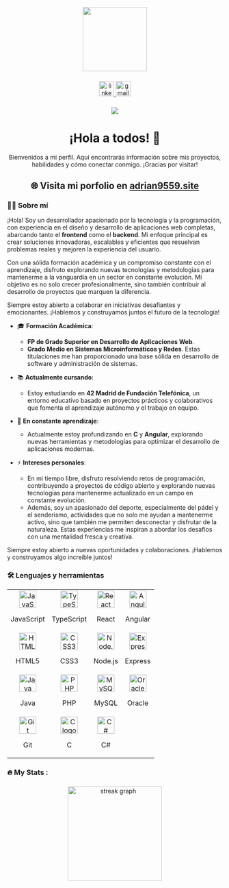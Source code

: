 <div align="center">
	<img height="150" src="https://media.giphy.com/media/M9gbBd9nbDrOTu1Mqx/giphy.gif"  />
</div>

###

<div align="center">
	<a href="https://www.linkedin.com/in/adrián-escribano-pérez">
		<img src="https://img.shields.io/static/v1?message=LinkedIn&logo=linkedin&label=&color=0077B5&logoColor=white&labelColor=&style=for-the-badge" height="35" alt="linkedin logo"  />
	</a>
	<a href="mailto:adrian.escribano3@gmail.com">
		<img src="https://img.shields.io/static/v1?message=Gmail&logo=gmail&label=&color=D14836&logoColor=white&labelColor=&style=for-the-badge" height="35" alt="gmail logo" />
	</a>
</div>

###

<div align="center">
	<img src="https://visitor-badge.laobi.icu/badge?page_id=maurodesouza.maurodesouza&"  />
</div>

###

<h1 align="center">¡Hola a todos! 👋</h1>
<p align="center">Bienvenidos a mi perfil. Aquí encontrarás información sobre mis proyectos, habilidades y cómo conectar conmigo. ¡Gracias por visitar!</p>

<div align="center">
	<h2>🌐 Visita mi porfolio en <a href="https://adrian9559.site/">adrian9559.site</a></h2>
</div>

### 👨‍💻 Sobre mí

¡Hola! Soy un desarrollador apasionado por la tecnología y la programación, con experiencia en el diseño y desarrollo de aplicaciones web completas, abarcando tanto el **frontend** como el **backend**. Mi enfoque principal es crear soluciones innovadoras, escalables y eficientes que resuelvan problemas reales y mejoren la experiencia del usuario.

Con una sólida formación académica y un compromiso constante con el aprendizaje, disfruto explorando nuevas tecnologías y metodologías para mantenerme a la vanguardia en un sector en constante evolución. Mi objetivo es no solo crecer profesionalmente, sino también contribuir al desarrollo de proyectos que marquen la diferencia.

Siempre estoy abierto a colaborar en iniciativas desafiantes y emocionantes. ¡Hablemos y construyamos juntos el futuro de la tecnología!

- 🎓 **Formación Académica**: 
	- **FP de Grado Superior en Desarrollo de Aplicaciones Web**.
	- **Grado Medio en Sistemas Microinformáticos y Redes**.
	Estas titulaciones me han proporcionado una base sólida en desarrollo de software y administración de sistemas.

- 📚 **Actualmente cursando**: 
	- Estoy estudiando en **42 Madrid de Fundación Telefónica**, un entorno educativo basado en proyectos prácticos y colaborativos que fomenta el aprendizaje autónomo y el trabajo en equipo.

- 🌱 **En constante aprendizaje**: 
	- Actualmente estoy profundizando en **C** y **Angular**, explorando nuevas herramientas y metodologías para optimizar el desarrollo de aplicaciones modernas.

- ⚡ **Intereses personales**: 
	- En mi tiempo libre, disfruto resolviendo retos de programación, contribuyendo a proyectos de código abierto y explorando nuevas tecnologías para mantenerme actualizado en un campo en constante evolución. 
	- Además, soy un apasionado del deporte, especialmente del pádel y el senderismo, actividades que no solo me ayudan a mantenerme activo, sino que también me permiten desconectar y disfrutar de la naturaleza. Estas experiencias me inspiran a abordar los desafíos con una mentalidad fresca y creativa.

Siempre estoy abierto a nuevas oportunidades y colaboraciones. ¡Hablemos y construyamos algo increíble juntos!

###

<h3 align="left">🛠 Lenguajes y herramientas</h3>

<div align="center">
	<table>
		<tr>
			<td align="center">
				<img src="https://cdn.jsdelivr.net/gh/devicons/devicon/icons/javascript/javascript-original.svg" height="40" alt="JavaScript logo" />
				<p>JavaScript</p>
			</td>
			<td align="center">
				<img src="https://cdn.jsdelivr.net/gh/devicons/devicon/icons/typescript/typescript-original.svg" height="40" alt="TypeScript logo" />
				<p>TypeScript</p>
			</td>
			<td align="center">
				<img src="https://cdn.jsdelivr.net/gh/devicons/devicon/icons/react/react-original.svg" height="40" alt="React logo" />
				<p>React</p>
			</td>
			<td align="center">
				<img src="https://cdn.jsdelivr.net/gh/devicons/devicon/icons/angularjs/angularjs-original.svg" height="40" alt="Angular logo" />
				<p>Angular</p>
			</td>
		</tr>
		<tr>
			<td align="center">
				<img src="https://cdn.jsdelivr.net/gh/devicons/devicon/icons/html5/html5-original.svg" height="40" alt="HTML5 logo" />
				<p>HTML5</p>
			</td>
			<td align="center">
				<img src="https://cdn.jsdelivr.net/gh/devicons/devicon/icons/css3/css3-original.svg" height="40" alt="CSS3 logo" />
				<p>CSS3</p>
			</td>
			<td align="center">
				<img src="https://cdn.jsdelivr.net/gh/devicons/devicon/icons/nodejs/nodejs-original.svg" height="40" alt="Node.js logo" />
				<p>Node.js</p>
			</td>
			<td align="center">
				<img src="https://cdn.jsdelivr.net/gh/devicons/devicon/icons/express/express-original.svg" height="40" alt="Express logo" />
				<p>Express</p>
			</td>
		</tr>
		<tr>
			<td align="center">
				<img src="https://cdn.jsdelivr.net/gh/devicons/devicon/icons/java/java-original.svg" height="40" alt="Java logo" />
				<p>Java</p>
			</td>
			<td align="center">
				<img src="https://cdn.jsdelivr.net/gh/devicons/devicon/icons/php/php-original.svg" height="40" alt="PHP logo" />
				<p>PHP</p>
			</td>
			<td align="center">
				<img src="https://cdn.jsdelivr.net/gh/devicons/devicon/icons/mysql/mysql-original.svg" height="40" alt="MySQL logo" />
				<p>MySQL</p>
			</td>
			<td align="center">
				<img src="https://cdn.jsdelivr.net/gh/devicons/devicon/icons/oracle/oracle-original.svg" height="40" alt="Oracle logo" />
				<p>Oracle</p>
			</td>
		</tr>
		<tr>
			<td align="center">
				<img src="https://cdn.jsdelivr.net/gh/devicons/devicon/icons/git/git-original.svg" height="40" alt="Git logo" />
				<p>Git</p>
			</td>
			<td align="center">
				<img src="https://cdn.jsdelivr.net/gh/devicons/devicon/icons/c/c-original.svg" height="40" alt="C logo" />
				<p>C</p>
			</td>
			<td align="center">
				<img src="https://cdn.jsdelivr.net/gh/devicons/devicon/icons/csharp/csharp-original.svg" height="40" alt="C# logo" />
				<p>C#</p>
			</td>
		</tr>
	</table>
</div>

###

<h3 align="left">🔥   My Stats :</h3>

###

<div align="center">
	<img src="https://streak-stats.demolab.com?user=maurodesouza&locale=en&mode=daily&theme=dark&hide_border=false&border_radius=5&order=3" height="220" alt="streak graph"  />
</div>
